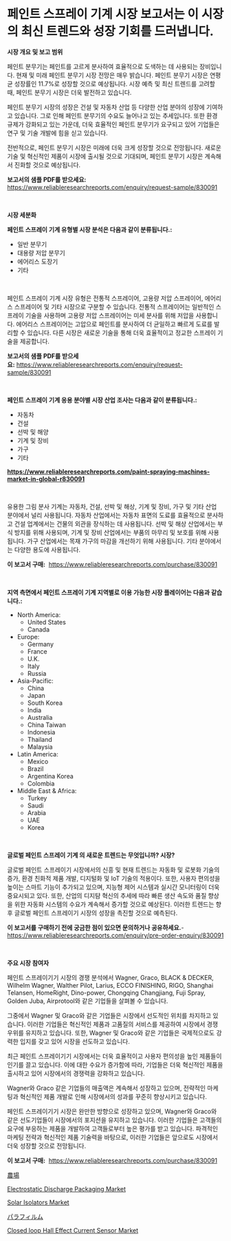 <p><h1>페인트 스프레이 기계 시장 보고서는 이 시장의 최신 트렌드와 성장 기회를 드러냅니다.</h1></p><p><strong>시장 개요 및 보고 범위</strong></p>
<p><p>페인트 분무기는 페인트를 고르게 분사하여 효율적으로 도색하는 데 사용되는 장비입니다. 현재 및 미래 페인트 분무기 시장 전망은 매우 밝습니다. 페인트 분무기 시장은 연평균 성장률인 11.7%로 성장할 것으로 예상됩니다. 시장 예측 및 최신 트렌드를 고려할 때, 페인트 분무기 시장은 더욱 발전하고 있습니다.</p><p>페인트 분무기 시장의 성장은 건설 및 자동차 산업 등 다양한 산업 분야의 성장에 기여하고 있습니다. 그로 인해 페인트 분무기의 수요도 늘어나고 있는 추세입니다. 또한 환경 규제가 강화되고 있는 가운데, 더욱 효율적인 페인트 분무기가 요구되고 있어 기업들은 연구 및 기술 개발에 힘을 싣고 있습니다.</p><p>전반적으로, 페인트 분무기 시장은 미래에 더욱 크게 성장할 것으로 전망됩니다. 새로운 기술 및 혁신적인 제품이 시장에 출시될 것으로 기대되며, 페인트 분무기 시장은 계속해서 진화할 것으로 예상됩니다.</p></p>
<p><strong>보고서의 샘플 PDF를 받으세요:</strong> <a href="https://www.reliableresearchreports.com/enquiry/request-sample/830091">https://www.reliableresearchreports.com/enquiry/request-sample/830091</a></p>
<p>&nbsp;</p>
<p><strong>시장 세분화</strong></p>
<p><strong>페인트 스프레이 기계 유형별 시장 분석은 다음과 같이 분류됩니다.:</strong></p>
<p><ul><li>일반 분무기</li><li>대용량 저압 분무기</li><li>에어리스 도장기</li><li>기타</li></ul></p>
<p>&nbsp;</p>
<p><p>페인트 스프레이 기계 시장 유형은 전통적 스프레이어, 고용량 저압 스프레이어, 에어리스 스프레이어 및 기타 시장으로 구분할 수 있습니다. 전통적 스프레이어는 일반적인 스프레이 기술을 사용하며 고용량 저압 스프레이어는 미세 분사를 위해 저압을 사용합니다. 에어리스 스프레이어는 고압으로 페인트를 분사하여 더 균일하고 빠르게 도료를 발리할 수 있습니다. 다른 시장은 새로운 기술을 통해 더욱 효율적이고 정교한 스프레이 기술을 제공합니다.</p></p>
<p><strong>보고서의 샘플 PDF를 받으세요:</strong>&nbsp;<a href="https://www.reliableresearchreports.com/enquiry/request-sample/830091">https://www.reliableresearchreports.com/enquiry/request-sample/830091</a></p>
<p>&nbsp;</p>
<p><strong> 페인트 스프레이 기계 응용 분야별 시장 산업 조사는 다음과 같이 분류됩니다.:</strong></p>
<p><ul><li>자동차</li><li>건설</li><li>선박 및 해양</li><li>기계 및 장비</li><li>가구</li><li>기타</li></ul></p>
<p><strong><a href="https://www.reliableresearchreports.com/paint-spraying-machines-market-in-global-r830091">https://www.reliableresearchreports.com/paint-spraying-machines-market-in-global-r830091</a></strong></p>
<p>&nbsp;</p>
<p><p>유용한 그림 분사 기계는 자동차, 건설, 선박 및 해상, 기계 및 장비, 가구 및 기타 산업 분야에서 널리 사용됩니다. 자동차 산업에서는 자동차 표면의 도료를 효율적으로 분사하고 건설 업계에서는 건물의 외관을 장식하는 데 사용됩니다. 선박 및 해상 산업에서는 부식 방지를 위해 사용되며, 기계 및 장비 산업에서는 부품의 마무리 및 보호를 위해 사용됩니다. 가구 산업에서는 목재 가구의 마감을 개선하기 위해 사용됩니다. 기타 분야에서는 다양한 용도에 사용됩니다.</p></p>
<p><strong>이 보고서 구매:</strong>&nbsp; <a href="https://www.reliableresearchreports.com/purchase/830091">https://www.reliableresearchreports.com/purchase/830091</a></p>
<p>&nbsp;</p>
<p><strong>지역 측면에서 페인트 스프레이 기계 지역별로 이용 가능한 시장 플레이어는 다음과 같습니다.:</strong></p>
<p><ul>
    <li>
        North America:
        <ul>
            <li>United States</li>
            <li>Canada</li>
        </ul>
    </li>
    <li>
        Europe:
        <ul>
            <li>Germany</li>
            <li>France</li>
            <li>U.K.</li>
            <li>Italy</li>
            <li>Russia</li>
        </ul>
    </li>
    <li>
        Asia-Pacific:
        <ul>
            <li>China</li>
            <li>Japan</li>
            <li>South Korea</li>
            <li>India</li>
            <li>Australia</li>
            <li>China Taiwan</li>
            <li>Indonesia</li>
            <li>Thailand</li>
            <li>Malaysia</li>
        </ul>
    </li>
    <li>
        Latin America:
        <ul>
            <li>Mexico</li>
            <li>Brazil</li>
            <li>Argentina Korea</li>
            <li>Colombia</li>
        </ul>
    </li>
    <li>
        Middle East & Africa:
        <ul>
            <li>Turkey</li>
            <li>Saudi</li>
            <li>Arabia</li>
            <li>UAE</li>
            <li>Korea</li>
        </ul>
    </li>
    </ul></p>
<p>&nbsp;</p>
<p><strong>글로벌 페인트 스프레이 기계 의 새로운 트렌드는 무엇입니까? 시장?</strong></p>
<p><p>글로벌 페인트 스프레이기 시장에서의 신흥 및 현재 트렌드는 자동화 및 로봇화 기술의 증가, 환경 친화적 제품 개발, 디지털화 및 IoT 기술의 적용이다. 또한, 사용자 편의성을 높이는 스마트 기능이 추가되고 있으며, 지능형 제어 시스템과 실시간 모니터링이 더욱 중요시되고 있다. 또한, 산업의 디지턈 혁신의 추세에 따라 빠른 생산 속도와 품질 향상을 위한 자동화 시스템의 수요가 계속해서 증가할 것으로 예상된다. 이러한 트렌드는 향후 글로벌 페인트 스프레이기 시장의 성장을 촉진할 것으로 예측된다.</p></p>
<p><strong>이 보고서를 구매하기 전에 궁금한 점이 있으면 문의하거나 공유하세요.</strong>- <a href="https://www.reliableresearchreports.com/enquiry/pre-order-enquiry/830091">https://www.reliableresearchreports.com/enquiry/pre-order-enquiry/830091</a></p>
<p>&nbsp;</p>
<p><strong>주요 시장 참여자</strong></p>
<p><p>페인트 스프레이기기 시장의 경쟁 분석에서 Wagner, Graco, BLACK & DECKER, Wilhelm Wagner, Walther Pilot, Larius, ECCO FINISHING, RIGO, Shanghai Telansen, HomeRight, Dino-power, Chongqing Changjiang, Fuji Spray, Golden Juba, Airprotool와 같은 기업들을 살펴볼 수 있습니다. </p><p>그중에서 Wagner 및 Graco와 같은 기업들은 시장에서 선도적인 위치를 차지하고 있습니다. 이러한 기업들은 혁신적인 제품과 고품질의 서비스를 제공하여 시장에서 경쟁 우위를 유지하고 있습니다. 또한, Wagner 및 Graco와 같은 기업들은 국제적으로도 강력한 입지를 갖고 있어 시장을 선도하고 있습니다.</p><p>최근 페인트 스프레이기기 시장에서는 더욱 효율적이고 사용자 편의성을 높인 제품들이 인기를 끌고 있습니다. 이에 대한 수요가 증가함에 따라, 기업들은 더욱 혁신적인 제품을 출시하고 있어 시장에서의 경쟁력을 강화하고 있습니다.</p><p>Wagner와 Graco 같은 기업들의 매출액은 계속해서 성장하고 있으며, 전략적인 마케팅과 혁신적인 제품 개발로 인해 시장에서의 성과를 꾸준히 향상시키고 있습니다.</p><p>페인트 스프레이기기 시장은 완만한 방향으로 성장하고 있으며, Wagner와 Graco와 같은 선도기업들이 시장에서의 포지션을 유지하고 있습니다. 이러한 기업들은 고객들의 요구에 부응하는 제품을 개발하여 고객들로부터 높은 평가를 받고 있습니다. 파격적인 마케팅 전략과 혁신적인 제품 기술력을 바탕으로, 이러한 기업들은 앞으로도 시장에서 더욱 성장할 것으로 전망됩니다.</p></p>
<p><strong>이 보고서 구매:</strong>&nbsp;&nbsp;<a href="https://www.reliableresearchreports.com/purchase/830091">https://www.reliableresearchreports.com/purchase/830091</a></p>
<p><p><a href="https://medium.com/@lorrainethompson10/fram%E5%B8%82%E5%A0%B4-%E3%82%BF%E3%82%A4%E3%83%97-%E3%82%A2%E3%83%97%E3%83%AA%E3%82%B1%E3%83%BC%E3%82%B7%E3%83%A7%E3%83%B3-%E3%81%8A%E3%82%88%E3%81%B3%E5%9C%B0%E7%90%86%E3%81%A7%E3%81%AE%E5%8C%85%E6%8B%AC%E7%9A%84%E3%81%AA%E8%A9%95%E4%BE%A1-1feeb719d81a">農場</a></p><p><a href="https://github.com/Sinjinluong3e0awx2m195k76/Market-Research-Report-List-2/blob/main/electrostatic-discharge-packaging-market.md">Electrostatic Discharge Packaging Market</a></p><p><a href="https://www.linkedin.com/pulse/solar-isolators-market-furnishes-information-share-trends-3ipfc?trackingId=be7SCYCZSEPja8bulqL4rA%3D%3D">Solar Isolators Market</a></p><p><a href="https://github.com/vhemk0794148/Market-Research-Report-List-1/blob/main/651143225839.md">パラフィルム</a></p><p><a href="https://www.linkedin.com/pulse/closed-loop-hall-effect-current-sensor-market-trends-analysis-dcupe?trackingId=0COkcq4p0wM3%2BcmFoONOnw%3D%3D">Closed loop Hall Effect Current Sensor Market</a></p></p>